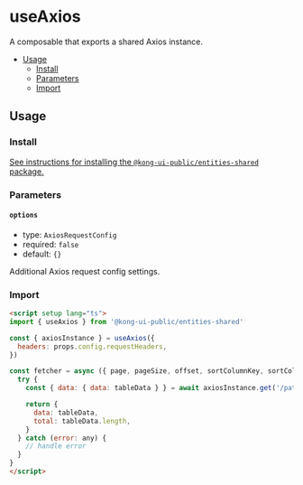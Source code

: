 # useAxios

A composable that exports a shared Axios instance.

- [Usage](#usage)
  - [Install](#install)
  - [Parameters](#parameters)
  - [Import](#import)

## Usage

### Install

[See instructions for installing the `@kong-ui-public/entities-shared` package.](../README.md#install)

### Parameters

#### `options`

- type: `AxiosRequestConfig`
- required: `false`
- default: `{}`

Additional Axios request config settings.

### Import

```html
<script setup lang="ts">
import { useAxios } from '@kong-ui-public/entities-shared'

const { axiosInstance } = useAxios({
  headers: props.config.requestHeaders,
})

const fetcher = async ({ page, pageSize, offset, sortColumnKey, sortColumnOrder, query }) => {
  try {
    const { data: { data: tableData } } = await axiosInstance.get('/path/to/endpoint')

    return {
      data: tableData,
      total: tableData.length,
    }
  } catch (error: any) {
    // handle error
  }
}
</script>
```
